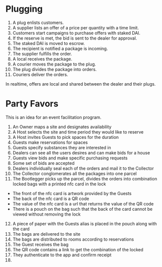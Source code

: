 # Plugging

1. A plug enlists customers.
2. A supplier lists an offer of a price per quantity with a time limit.
3. Customers start campaigns to purchase offers with staked DAI.
4. If the reserve is met, the bid is sent to the dealer for approval.
5. The staked DAI is moved to escrow.
6. The recipient is notified a package is incoming.
7. The supplier fulfills the order.
8. A local receives the package.
9. A courier moves the package to the plug.
10. The plug divides the package into orders.
11. Couriers deliver the orders.

In realtime, offers are local and shared between the dealer and their plugs.

# Party Favors

This is an idea for an event facilitation program.

1. An Owner maps a site and designates availability
1. A Host selects the site and time period they would like to reserve
2. A Host invites Guests to pick spaces for the duration
3. Guests make reservations for spaces
4. Guests specify substances they are interested in
5. Dealers can see all the users desires and can make bids for a house
6. Guests view bids and make specific purchasing requests
7. Some set of bids are accepted
8. Dealers individually seal each of the orders and mail it to the Collector
9. The Collector conglomerates all the packages into one parcel
10. The Bootlegger picks up the parcel, divides the orders into combination locked bags with a printed nfc card in the lock
  * The front of the nfc card is artwork provided by the Guests
  * The back of the nfc card is a QR code
  * The value of the nfc card is a url that returns the value of the QR code
  * There is a pouch on the bag such that the back of the card cannot be viewed without removing the lock
12. A piece of paper with the Guests alias is placed in the pouch along with the card
13. The bags are delivered to the site
14. The bags are distributed to rooms according to reservations
15. The Guest receives the bag
16. The QR code contains a link to get the combination of the locked
17. They authenticate to the app and confirm receipt
18. 